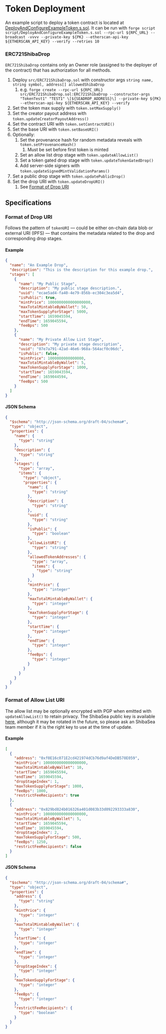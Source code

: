 # Token Deployment

An example script to deploy a token contract is located at [DeployAndConfigureExampleToken.s.sol](../script/DeployAndConfigureExampleToken.s.sol). It can be run with `forge script script/DeployAndConfigureExampleToken.s.sol --rpc-url ${RPC_URL} --broadcast -vvvv --private-key ${PK} --etherscan-api-key ${ETHERSCAN_API_KEY} --verify --retries 10`

### ERC721ShibaDrop

`ERC721ShibaDrop` contains only an Owner role (assigned to the deployer of the contract) that has authorization for all methods.

1. Deploy `src/ERC721ShibaDrop.sol` with constructor args `string name, string symbol, address[] allowedShibaDrop`
   1. e.g. `forge create --rpc-url ${RPC_URL} src/ERC721ShibaDrop.sol:ERC721ShibaDrop --constructor-args "TokenTest1" "TEST1" \[${SEADROP_ADDRESS}\] --private-key ${PK} --etherscan-api-key ${ETHERSCAN_API_KEY} --verify`
1. Set the token max supply with `token.setMaxSupply()`
1. Set the creator payout address with `token.updateCreatorPayoutAddress()`
1. Set the contract URI with `token.setContractURI()`
1. Set the base URI with `token.setBaseURI()`
1. Optionally:
   1. Set the provenance hash for random metadata reveals with `token.setProvenanceHash()`
      1. Must be set before first token is minted
   1. Set an allow list drop stage with `token.updateAllowList()`
   1. Set a token gated drop stage with `token.updateTokenGatedDrop()`
   1. Add server-side signers with `token.updateSignedMintValidationParams()`
1. Set a public drop stage with `token.updatePublicDrop()`
1. Set the drop URI with `token.updateDropURI()`
   1. See [Format of Drop URI](#format-of-drop-uri)

## Specifications

### Format of Drop URI

Follows the pattern of `tokenURI` — could be either on-chain data blob or external URI (IPFS) — that contains the metadata related to the drop and corresponding drop stages.

#### Example

```json
{
  "name": "An Example Drop",
  "description": "This is the description for this example drop.",
  "stages": [
    {
      "name": "My Public Stage",
      "description": "My public stage description.",
      "uuid": "ecae5ad4-fa40-4e79-856b-ec304c3ea5d4",
      "isPublic": true,
      "mintPrice": 1000000000000000000,
      "maxTotalMintableByWallet": 50,
      "maxTokenSupplyForStage": 5000,
      "startTime": 1659045594,
      "endTime": 1659045594,
      "feeBps": 500
    },
    {
      "name": "My Private Allow List Stage",
      "description": "My private stage description",
      "uuid": "07e7a791-42ad-46e6-968a-564acf0c06dc",
      "isPublic": false,
      "mintPrice": 1000000000000000,
      "maxTotalMintableByWallet": 5,
      "maxTokenSupplyForStage": 1000,
      "startTime": 1659043594,
      "endTime": 1659044594,
      "feeBps": 500
    }
  ]
}
```

#### JSON Schema

```json
{
  "$schema": "http://json-schema.org/draft-04/schema#",
  "type": "object",
  "properties": {
    "name": {
      "type": "string"
    },
    "description": {
      "type": "string"
    },
    "stages": {
      "type": "array",
      "items": {
        "type": "object",
        "properties": {
          "name": {
            "type": "string"
          },
          "description": {
            "type": "string"
          },
          "uuid": {
            "type": "string"
          },
          "isPublic": {
            "type": "boolean"
          },
          "allowListURI": {
            "type": "string"
          },
          "allowedTokenAddresses": {
            "type": "array",
            "items": {
              "type": "string"
            }
          },
          "mintPrice": {
            "type": "integer"
          },
          "maxTotalMintableByWallet": {
            "type": "integer"
          },
          "maxTokenSupplyForStage": {
            "type": "integer"
          },
          "startTime": {
            "type": "integer"
          },
          "endTime": {
            "type": "integer"
          },
          "feeBps": {
            "type": "integer"
          }
        }
      }
    }
  }
}
```

### Format of Allow List URI

The allow list may be optionally encrypted with PGP when emitted with `updateAllowList()` to retain privacy. The ShibaSea public key is available [here](https://opensea.io/.well-known/allowlist-pubkeys/mainnet/ALLOWLIST_ENCRYPTION_KEY_0.txt), although it may be rotated in the future, so please ask an ShibaSea team member if it is the right key to use at the time of update.

#### Example

```json
[
  {
    "address": "0xf0E16c071E2cd421974dCb76d9af4DeDB578E059",
    "mintPrice": 1000000000000000000,
    "maxTotalMintableByWallet": 10,
    "startTime": 1659045594,
    "endTime": 1659045594,
    "dropStageIndex": 1,
    "maxTokenSupplyForStage": 1000,
    "feeBps": 1000,
    "restrictFeeRecipients": true
  },
  {
    "address": "0x829bd824b016326a401d083b33d092293333a830",
    "mintPrice": 1000000000000000000,
    "maxTotalMintableByWallet": 5,
    "startTime": 1659045594,
    "endTime": 1659045594,
    "dropStageIndex": 2,
    "maxTokenSupplyForStage": 500,
    "feeBps": 1250,
    "restrictFeeRecipients": false
  }
]
```

#### JSON Schema

```json
{
  "$schema": "http://json-schema.org/draft-04/schema#",
  "type": "object",
  "properties": {
    "address": {
      "type": "string"
    },
    "mintPrice": {
      "type": "integer"
    },
    "maxTotalMintableByWallet": {
      "type": "integer"
    },
    "startTime": {
      "type": "integer"
    },
    "endTime": {
      "type": "integer"
    },
    "dropStageIndex": {
      "type": "integer"
    },
    "maxTokenSupplyForStage": {
      "type": "integer"
    },
    "feeBps": {
      "type": "integer"
    },
    "restrictFeeRecipients": {
      "type": "boolean"
    }
  }
}
```
